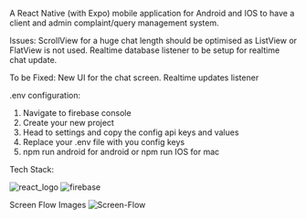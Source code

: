 A React Native (with Expo) mobile application for Android and IOS to have a client and admin complaint/query management system.

Issues:
ScrollView for a huge chat length should be optimised as ListView or FlatView is not used.
Realtime database listener to be setup for realtime chat update.

To be Fixed:
New UI for the chat screen.
Realtime updates listener

.env configuration:
1. Navigate to firebase console
2. Create your new project
3. Head to settings and copy the config api keys and values
4. Replace your .env file with you config keys
5. npm run android for android or npm run IOS for mac


Tech Stack:

![react_logo](https://github.com/Ilanchz/QueryBase---React-Native-Application/assets/85609237/2f778166-4c3a-4d2b-80ca-4c2de59398e7)
![firebase](https://github.com/Ilanchz/QueryBase---React-Native-Application/assets/85609237/c97855fa-6d65-4575-a43b-e4901328078c)


Screen Flow Images 
![Screen-Flow](https://github.com/Ilanchz/QueryBase---React-Native-Application/assets/85609237/99934fe0-4510-4e5d-ada7-3183547dc15e)


